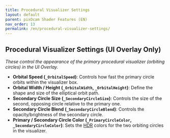 ```yaml
---
title: Procedural Visualizer Settings
layout: default
parent: pixOcam Shader Features (EN)
nav_order: 13
permalink: /en/procedural-visualizer-settings/
---
```


## Procedural Visualizer Settings (UI Overlay Only)

*These control the appearance of the primary procedural visualizer (orbiting circles) in the UI Overlay.*

*   **Orbital Speed (`_OrbitalSpeed`)**:
    Controls how fast the primary circle orbits within the visualizer box.
*   **Orbital Width / Height (`_OrbitalWidth`, `_OrbitalHeight`)**:
    Define the shape and size of the elliptical orbit path.
*   **Secondary Circle Size (`_SecondaryCircleSize`)**:
    Controls the size of the second, opposing circle relative to the primary one.
*   **Secondary Circle Blend (`_SecondaryCircleBlend`)**:
    Controls the opacity/brightness of the secondary circle.
*   **Primary / Secondary Circle Color (`_PrimaryCircleColor`, `_SecondaryCircleColor`)**:
    Sets the [HDR](https://docs.unity3d.com/Manual/HDRColorPicker.html) colors for the two orbiting circles in the visualizer. 